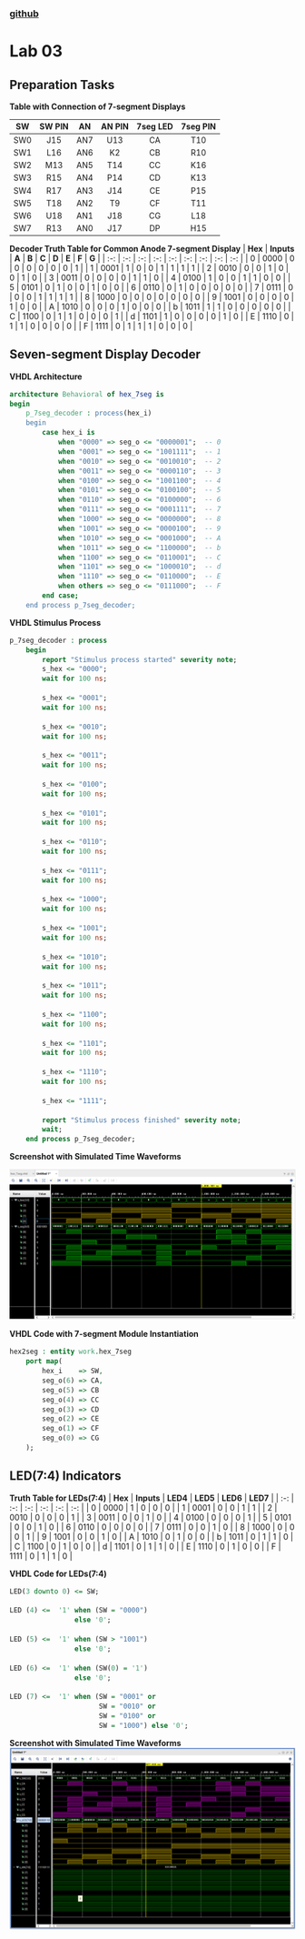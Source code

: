### [github](https://github.com/valzdyu/Digital-electronics-1/tree/main/Labs/04-segment)

# Lab 03

## Preparation Tasks


__Table with Connection of 7-segment Displays__

| **SW** | **SW PIN** | **AN** | **AN PIN** | **7seg LED** | **7seg PIN** |
| :-: | :-: | :-: | :-: | :-: | :-: |
| SW0 | J15 | AN7 | U13 | CA | T10 |
| SW1 | L16 | AN6 | K2 | CB | R10 |
| SW2 | M13 | AN5 | T14 | CC | K16 |
| SW3 | R15 | AN4 | P14 | CD | K13 |
| SW4 | R17 | AN3 | J14 | CE | P15 |
| SW5 | T18 | AN2 | T9 | CF | T11 |
| SW6 | U18 | AN1 | J18 | CG | L18 |
| SW7 | R13 | AN0 | J17 | DP | H15 |

__Decoder Truth Table for Common Anode 7-segment Display__
| **Hex** | **Inputs** | **A** | **B** | **C** | **D** | **E** | **F** | **G** |
| :-: | :-: | :-: | :-: | :-: | :-: | :-: | :-: | :-: |
| 0 | 0000 | 0 | 0 | 0 | 0 | 0 | 0 | 1 |
| 1 | 0001 | 1 | 0 | 0 | 1 | 1 | 1 | 1 |
| 2 | 0010 | 0 | 0 | 1 | 0 | 0 | 1 | 0 |
| 3 | 0011 | 0 | 0 | 0 | 0 | 1 | 1 | 0 |
| 4 | 0100 | 1 | 0 | 0 | 1 | 1 | 0 | 0 |
| 5 | 0101 | 0 | 1 | 0 | 0 | 1 | 0 | 0 |
| 6 | 0110 | 0 | 1 | 0 | 0 | 0 | 0 | 0 |
| 7 | 0111 | 0 | 0 | 0 | 1 | 1 | 1 | 1 |
| 8 | 1000 | 0 | 0 | 0 | 0 | 0 | 0 | 0 |
| 9 | 1001 | 0 | 0 | 0 | 0 | 1 | 0 | 0 |
| A | 1010 | 0 | 0 | 0 | 1 | 0 | 0 | 0 |
| b | 1011 | 1 | 1 | 0 | 0 | 0 | 0 | 0 |
| C | 1100 | 0 | 1 | 1 | 0 | 0 | 0 | 1 |
| d | 1101 | 1 | 0 | 0 | 0 | 0 | 1 | 0 |
| E | 1110 | 0 | 1 | 1 | 0 | 0 | 0 | 0 |
| F | 1111 | 0 | 1 | 1 | 1 | 0 | 0 | 0 |


## Seven-segment Display Decoder

__VHDL Architecture__
```VHDL
architecture Behavioral of hex_7seg is
begin
    p_7seg_decoder : process(hex_i)
    begin
        case hex_i is
            when "0000" => seg_o <= "0000001";  -- 0
            when "0001" => seg_o <= "1001111";  -- 1
            when "0010" => seg_o <= "0010010";  -- 2
            when "0011" => seg_o <= "0000110";  -- 3
            when "0100" => seg_o <= "1001100";  -- 4
            when "0101" => seg_o <= "0100100";  -- 5
            when "0110" => seg_o <= "0100000";  -- 6
            when "0111" => seg_o <= "0001111";  -- 7
            when "1000" => seg_o <= "0000000";  -- 8
            when "1001" => seg_o <= "0000100";  -- 9
            when "1010" => seg_o <= "0001000";  -- A
            when "1011" => seg_o <= "1100000";  -- b
            when "1100" => seg_o <= "0110001";  -- C
            when "1101" => seg_o <= "1000010";  -- d
            when "1110" => seg_o <= "0110000";  -- E
            when others => seg_o <= "0111000";  -- F
        end case;
    end process p_7seg_decoder;
```

__VHDL Stimulus Process__
```VHDL
p_7seg_decoder : process
    begin
        report "Stimulus process started" severity note;
        s_hex <= "0000"; 
        wait for 100 ns;
        
        s_hex <= "0001"; 
        wait for 100 ns;
        
        s_hex <= "0010"; 
        wait for 100 ns;
        
        s_hex <= "0011"; 
        wait for 100 ns;
        
        s_hex <= "0100"; 
        wait for 100 ns;
        
        s_hex <= "0101"; 
        wait for 100 ns;
        
        s_hex <= "0110"; 
        wait for 100 ns;
        
        s_hex <= "0111"; 
        wait for 100 ns;
        
        s_hex <= "1000"; 
        wait for 100 ns;
        
        s_hex <= "1001"; 
        wait for 100 ns;
        
        s_hex <= "1010"; 
        wait for 100 ns;
        
        s_hex <= "1011"; 
        wait for 100 ns;
        
        s_hex <= "1100"; 
        wait for 100 ns;
        
        s_hex <= "1101"; 
        wait for 100 ns;
        
        s_hex <= "1110"; 
        wait for 100 ns;
        
        s_hex <= "1111";

        report "Stimulus process finished" severity note; 
        wait;
    end process p_7seg_decoder;
```

__Screenshot with Simulated Time Waveforms__

![7seg_simulation](Images/7seg_simulation.png)

__VHDL Code with 7-segment Module Instantiation__
```VHDL
hex2seg : entity work.hex_7seg
    port map(
        hex_i    => SW, 
        seg_o(6) => CA,
        seg_o(5) => CB 
        seg_o(4) => CC 
        seg_o(3) => CD 
        seg_o(2) => CE 
        seg_o(1) => CF 
        seg_o(0) => CG
    );
```

## LED(7:4) Indicators

__Truth Table for LEDs(7:4)__
| **Hex** | **Inputs** | **LED4** | **LED5** | **LED6** | **LED7** |
| :-: | :-: | :-: | :-: | :-: | :-: |
| 0 | 0000 | 1 | 0 | 0 | 0 |
| 1 | 0001 | 0 | 0 | 1 | 1 |
| 2 | 0010 | 0 | 0 | 0 | 1 |
| 3 | 0011 | 0 | 0 | 1 | 0 |
| 4 | 0100 | 0 | 0 | 0 | 1 |
| 5 | 0101 | 0 | 0 | 1 | 0 |
| 6 | 0110 | 0 | 0 | 0 | 0 |
| 7 | 0111 | 0 | 0 | 1 | 0 |
| 8 | 1000 | 0 | 0 | 0 | 1 |
| 9 | 1001 | 0 | 0 | 1 | 0 |
| A | 1010 | 0 | 1 | 0 | 0 |
| b | 1011 | 0 | 1 | 1 | 0 |
| C | 1100 | 0 | 1 | 0 | 0 |
| d | 1101 | 0 | 1 | 1 | 0 |
| E | 1110 | 0 | 1 | 0 | 0 |
| F | 1111 | 0 | 1 | 1 | 0 |

__VHDL Code for LEDs(7:4)__
```VHDL
LED(3 downto 0) <= SW;

LED (4) <=  '1' when (SW = "0000") 
                else '0';

LED (5) <=  '1' when (SW > "1001") 
                else '0';

LED (6) <=  '1' when (SW(0) = '1') 
                else '0';

LED (7) <=  '1' when (SW = "0001" or 
                      SW = "0010" or 
                      SW = "0100" or 
                      SW = "1000") else '0';   
```
__Screenshot with Simulated Time Waveforms__
![top_simulation](Images/top_simulation.png)